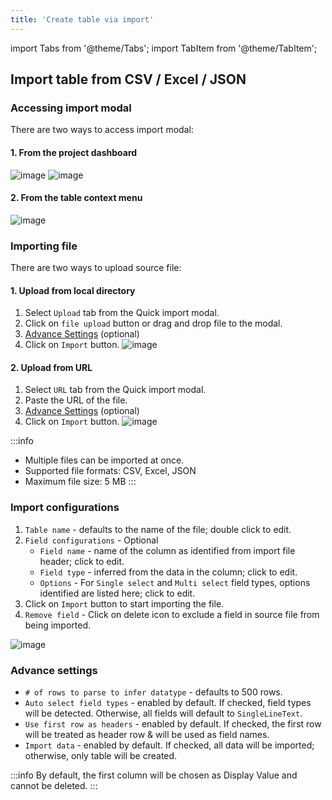 ```yaml
---
title: 'Create table via import'
---
```

import Tabs from '@theme/Tabs';
import TabItem from '@theme/TabItem';

## Import table from CSV / Excel / JSON

### Accessing import modal
There are two ways to access import modal:

#### 1. From the project dashboard
![image](/img/v2/import-csv-1.png)
![image](/img/v2/import-csv-2.png)

#### 2. From the table context menu
![image](/img/v2/import-csv-3.png)

### Importing file
There are two ways to upload source file:

#### 1. Upload from local directory
1. Select `Upload` tab from the Quick import modal.
2. Click on `file upload` button or drag and drop file to the modal.
3. [Advance Settings](#advance-settings) (optional)
4. Click on `Import` button.
   ![image](/img/v2/import-csv-4.png)

#### 2. Upload from URL
1. Select `URL` tab from the Quick import modal.
2. Paste the URL of the file.
3. [Advance Settings](#advance-settings) (optional)
4. Click on `Import` button.
   ![image](/img/v2/import-csv-5.png)

:::info
- Multiple files can be imported at once.
- Supported file formats: CSV, Excel, JSON
- Maximum file size: 5 MB
:::


### Import configurations
1. `Table name` - defaults to the name of the file; double click to edit.
2. `Field configurations` - Optional
    - `Field name` - name of the column as identified from import file header; click to edit.
    - `Field type` - inferred from the data in the column; click to edit.
    - `Options` - For `Single select` and `Multi select` field types, options identified are listed here; click to edit.
3. Click on `Import` button to start importing the file.
4. `Remove field` - Click on delete icon to exclude a field in source file from being imported.

![image](/img/v2/import-csv-6.png)


### Advance settings
- `# of rows to parse to infer datatype` - defaults to 500 rows.
- `Auto select field types` - enabled by default. If checked, field types will be detected. Otherwise, all fields will default to `SingleLineText`.
- `Use first row as headers` - enabled by default. If checked, the first row will be treated as header row & will be used as field names.
- `Import data` - enabled by default. If checked, all data will be imported; otherwise, only table will be created.

:::info
By default, the first column will be chosen as Display Value and cannot be deleted.
:::